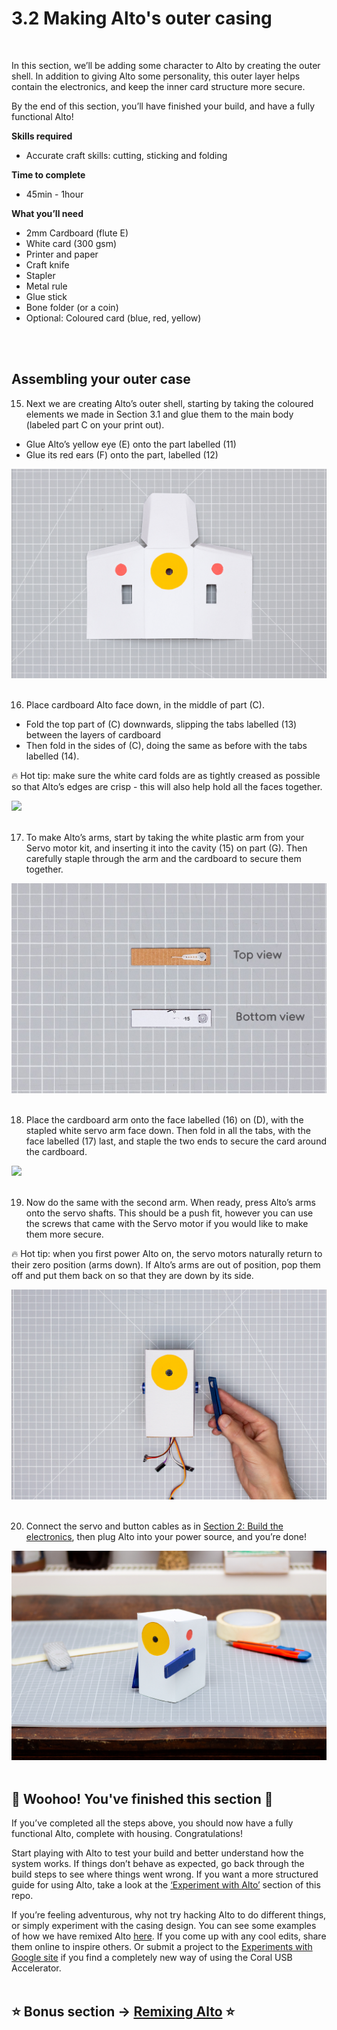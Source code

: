 # 3.2 Making Alto's outer casing<br>
<br>

In this section, we’ll be adding some character to Alto by creating the outer shell. In addition to giving Alto some personality, this outer layer helps contain the electronics, and keep the inner card structure more secure.

By the end of this section, you’ll have finished your build, and have a fully functional Alto!

**Skills required**
- Accurate craft skills: cutting, sticking and folding

**Time to complete**
- 45min - 1hour

**What you’ll need**
- 2mm Cardboard (flute E)
- White card (300 gsm)
- Printer and paper
- Craft knife
- Stapler
- Metal rule
- Glue stick
- Bone folder (or a coin)
- Optional: Coloured card (blue, red, yellow)
<br>
<br>

## Assembling your outer case

15. Next we are creating Alto’s outer shell, starting by taking the coloured elements we made in Section 3.1 and glue them to the main body (labeled part C on your print out).
- Glue Alto’s yellow eye (E) onto the part labelled (11)
- Glue its red ears (F) onto the part, labelled (12)

![](images/alto-outer-1.png)<br>
<br>

16. Place cardboard Alto face down, in the middle of part (C).
- Fold the top part of (C) downwards, slipping the tabs labelled (13) between the layers of cardboard
- Then fold in the sides of (C), doing the same as before with the tabs labelled (14).

:fire: Hot tip: make sure the white card folds are as tightly creased as possible so that Alto’s edges are crisp - this will also help hold all the faces together.

![](images/alto-outer-2.gif)<br>
<br>

17. To make Alto’s arms, start by taking the white plastic arm from your Servo motor kit, and inserting it into the cavity (15) on part (G). Then carefully staple through the arm and the cardboard to secure them together.

![](images/alto-outer-3.jpg)<br>
<br>

18. Place the cardboard arm onto the face labelled (16) on (D), with the stapled white servo arm face down. Then fold in all the tabs, with the face labelled (17) last, and staple the two ends to secure the card around the cardboard.

![](images/alto-outer-4.gif)<br>
<br>

19. Now do the same with the second arm. When ready, press Alto’s arms onto the servo shafts. This should be a push fit, however you can use the screws that came with the Servo motor if you would like to make them more secure.

:fire: Hot tip: when you first power Alto on, the servo motors naturally return to their zero position (arms down). If Alto’s arms are out of position, pop them off and put them back on so that they are down by its side.

![](images/alto-outer-5.png)<br>
<br>

20. Connect the servo and button cables as in [Section 2: Build the electronics](2.0-Build-the-electronics.md), then plug Alto into your power source, and you’re done!

![](images/alto-outer-6.png)<br>
<br>

## :tada: Woohoo! You've finished this section :tada:

If you’ve completed all the steps above, you should now have a fully functional Alto, complete with housing. Congratulations!

Start playing with Alto to test your build and better understand how the system works. If things don’t behave as expected, go back through the build steps to see where things went wrong. If you want a more structured guide for using Alto, take a look at the [‘Experiment with Alto’](4.0-experiments-with-alto.md) section of this repo.

If you’re feeling adventurous, why not try hacking Alto to do different things, or simply experiment with the casing design. You can see some examples of how we have remixed Alto [here](5.0-remixing-alto.md). If you come up with any cool edits, share them online to inspire others. Or submit a project to the [Experiments with Google site](https://experiments.withgoogle.com/) if you find a completely new way of using the Coral USB Accelerator.<br>
<br>

## :star: Bonus section &#8594; [Remixing Alto](5.0-remixing-alto.md) :star:
